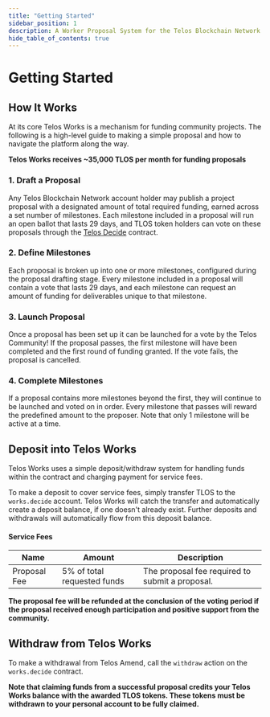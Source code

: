 ```yaml
---
title: "Getting Started"
sidebar_position: 1
description: A Worker Proposal System for the Telos Blockchain Network
hide_table_of_contents: true
---
```


# Getting Started

## How It Works

At its core Telos Works is a mechanism for funding community projects. The following is a high-level guide to making a simple proposal and how to navigate the platform along the way.

__Telos Works receives ~35,000 TLOS per month for funding proposals&#x20;__

### 1. Draft a Proposal

Any Telos Blockchain Network account holder may publish a project proposal with a designated amount of total required funding, earned across a set number of milestones. Each milestone included in a proposal will run an open ballot that lasts 29 days, and TLOS token holders can vote on these proposals through the [Telos Decide](https://github.com/telosnetwork/telos-decide) contract.

### 2. Define Milestones

Each proposal is broken up into one or more milestones, configured during the proposal drafting stage. Every milestone included in a proposal will contain a vote that lasts 29 days, and each milestone can request an amount of funding for deliverables unique to that milestone.

### 3. Launch Proposal

Once a proposal has been set up it can be launched for a vote by the Telos Community! If the proposal passes, the first milestone will have been completed and the first round of funding granted. If the vote fails, the proposal is cancelled.

### 4. Complete Milestones

If a proposal contains more milestones beyond the first, they will continue to be launched and voted on in order. Every milestone that passes will reward the predefined amount to the proposer. Note that only 1 milestone will be active at a time.

## Deposit into Telos Works

Telos Works uses a simple deposit/withdraw system for handling funds within the contract and charging payment for service fees.

To make a deposit to cover service fees, simply transfer TLOS to the `works.decide` account. Telos Works will catch the transfer and automatically create a deposit balance, if one doesn't already exist. Further deposits and withdrawals will automatically flow from this deposit balance.

#### Service Fees

| Name         | Amount                      | Description                                     |
| ------------ | --------------------------- | ----------------------------------------------- |
| Proposal Fee | 5% of total requested funds | The proposal fee required to submit a proposal. |

__The proposal fee will be refunded at the conclusion of the voting period if the proposal received enough participation and positive support from the community.__

## Withdraw from Telos Works

To make a withdrawal from Telos Amend, call the `withdraw` action on the `works.decide` contract.

__Note that claiming funds from a successful proposal credits your Telos Works balance with the awarded TLOS tokens. These tokens must be withdrawn to your personal account to be fully claimed.__
